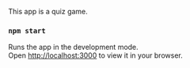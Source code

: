 This app is a quiz game.

### `npm start`

Runs the app in the development mode.\
Open [http://localhost:3000](http://localhost:3000) to view it in your browser.
